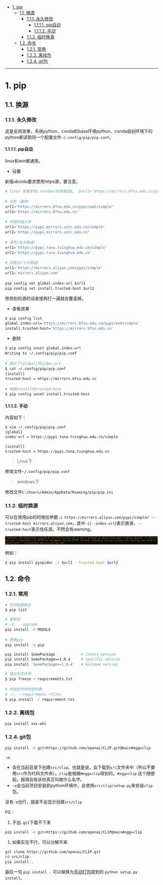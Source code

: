 - [1. pip](#1-pip)
  - [1.1. 换源](#11-换源)
    - [1.1.1. 永久修改](#111-永久修改)
      - [1.1.1.1. pip自动](#1111-pip自动)
      - [1.1.1.2. 手动](#1112-手动)
    - [1.1.2. 临时换源](#112-临时换源)
  - [1.2. 命令](#12-命令)
    - [1.2.1. 常用](#121-常用)
    - [1.2.2. 离线包](#122-离线包)
    - [1.2.4. git包](#124-git包)

---

# 1. pip
## 1.1. 换源




### 1.1.1. 永久修改


这是全局效果，系统python、conda的base环境python、conda自创环境下的python都读取同一个配置文件`~/.config/pip/pip.conf`。


#### 1.1.1.1. pip自动
linux和win都通用。

- 设置

新版ubuntu要求使用https源，要注意。
```bash
# linux 直接复制，windows在前面加$, `$url1='https://mirrors.bfsu.edu.cn/pypi/web/simple'`

# 北外（最快）
url1='https://mirrors.bfsu.edu.cn/pypi/web/simple'
url2='https://mirrors.bfsu.edu.cn'

# 中国科技大学	
url1='https://pypi.mirrors.ustc.edu.cn/simple'
url2='https://pypi.mirrors.ustc.edu.cn'

# 清华(有点限速)
url1='https://pypi.tuna.tsinghua.edu.cn/simple'
url2='https://pypi.tuna.tsinghua.edu.cn'

# 阿里云(十分限速)	
url1='https://mirrors.aliyun.com/pypi/simple'
url2='mirrors.aliyun.com'

pip config set global.index-url $url1
pip config set install.trusted-host $url2
```
修改别的源的话直接再打一遍就会覆盖掉。
- 查看效果
```bash
$ pip config list
global.index-url='https://mirrors.bfsu.edu.cn/pypi/web/simple'
install.trusted-host='https://mirrors.bfsu.edu.cn'
```
- 删除
```bash
$ pip config unset global.index-url 
Writing to ~/.config/pip/pip.conf

# 就少了[global]的index-url
$ cat ~/.config/pip/pip.conf
[install]
trusted-host = https://mirrors.bfsu.edu.cn

# 再删install的trusted-host
$ pip config unset install.trusted-host
```
#### 1.1.1.2. 手动

内容如下：
```
$ vim ~/.config/pip/pip.conf
[global]
index-url = https://pypi.tuna.tsinghua.edu.cn/simple

[install]
trusted-host = https://pypi.tuna.tsinghua.edu.cn
```

> Linux下

修改文件`~/.config/pip/pip.conf`


> windows下

修改文件`C:/Users/Admin/AppData/Roaming/pip/pip.ini`


### 1.1.2. 临时换源

可以在使用pip的时候加参数`-i https://mirrors.aliyun.com/pypi/simple/ --trusted-host mirrors.aliyun.com`，其中`-i`(`--index-url`)表示换源，`--trusted-host`表示信任源。不然会有warning，

![20200602155038752](../../images/20200602155038752.png)

例如：
```bash
$ pip install pyspider -i $url1 --trusted-host $url2
```
## 1.2. 命令

### 1.2.1. 常用
```bash
# 打印到控制台
$ pip list
```
```bash
# 更新包
# -U, --upgrade
pip install -U MODULE

# 更新pip
pip install -U pip
```
```bash
pip install SomePackage            # latest version
pip install SomePackage==1.0.4     # specific version
pip install 'SomePackage>=1.0.4'   # minimum version
```
```bash
# 输出到文件中
$ pip freeze > requirements.txt

# 安装文件中的包列表
# -r, --requirement <file>
$ pip install -r requirement.txt
```

### 1.2.2. 离线包

```bash
pip install xxx.whl
```

### 1.2.4. git包

```bash  
pip install -e git+https://github.com/openai/CLIP.git@main#egg=clip
```
`-e`: 
- 会在当前目录下创建`src/clip`。也就是说，会下载到`src`文件夹中（所以不要用`src`作为代码文件夹）。`clip`是根据`#egg=clip`得到的。`#egg=clip` 这个随便起，报错会告诉你真正叫做什么名字。
- `-e`会当前项目安装到python环境中，会使用`src/clip/setup.py`来安装`clip`包。

没有`-e`也行，就是不会显示创建`src/clip`

PS：
1. 不加`.git`下载不下来
```bash
pip install -e git+https://github.com/openai/CLIP@main#egg=clip
```

1. 如果实在不行，可以分解开来
```bash
git clone https://github.com/openai/CLIP.git
cd src/clip
pip install .
```
最后一句 `pip install .` 可以替换为[手动打包](./pip打包.md)提到的 `python setup.py install`。